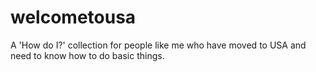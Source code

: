 # welcometousa
A 'How do I?' collection for people like me who have moved to USA and need to know how to do basic things.
